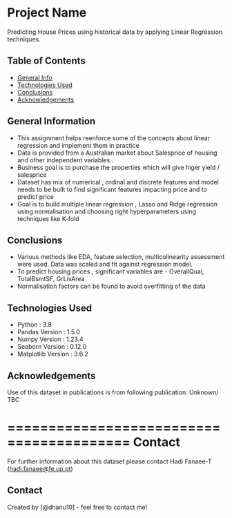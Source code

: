 # Project Name

Predicting House Prices using historical data by applying Linear Regression techniques.

## Table of Contents
* [General Info](#general-information)
* [Technologies Used](#technologies-used)
* [Conclusions](#conclusions)
* [Acknowledgements](#acknowledgements)

<!-- You can include any other section that is pertinent to your problem -->

## General Information
- This assignment helps reenforce some of the concepts about linear regression and implement them in practice
- Data is provided from a Australian market about Salesprice of housing and other independent variables .
- Business goal is to purchase the properties which will give higer yield / salesprice
- Dataset has mix of numerical , ordinal and discrete features and model needs to be built to find significant features impacting price and to predict price
- Goal is to build multiple linear regression , Lasso and Ridge regression using normalisation and choosing right hyperparameters using techniques like K-fold

<!-- You don't have to answer all the questions - just the ones relevant to your project. -->

## Conclusions
- Various methods like EDA, feature selection, multicolinearity assessment were used. Data was scaled and fit against regression model.
- To predict housing prices , significant variables are - OverallQual, TotalBsmtSF, GrLivArea
- Normalisation factors can be found to avoid overfitting of the data


<!-- You don't have to answer all the questions - just the ones relevant to your project. -->


## Technologies Used
- Python : 3.8
- Pandas Version : 1.5.0
- Numpy  Version : 1.23.4
- Seaborn Version : 0.12.0
- Matplotlib Version : 3.6.2

<!-- As the libraries versions keep on changing, it is recommended to mention the version of library used in this project -->

## Acknowledgements
Use of this dataset in publications is from following publication:
 Unknown/ TBC



=========================================
Contact
=========================================
	
For further information about this dataset please contact Hadi Fanaee-T (hadi.fanaee@fe.up.pt)


## Contact
Created by [@dhanu10] - feel free to contact me!


<!-- Optional -->
<!-- ## License -->
<!-- This project is open source and available under the [... License](). -->

<!-- You don't have to include all sections - just the one's relevant to your project -->

